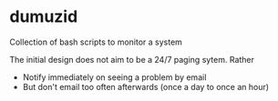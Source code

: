 # dumuzid
Collection of bash scripts to monitor a system

The initial design does not aim to be a 24/7 paging sytem. Rather

* Notify immediately on seeing a problem by email
* But don't email too often afterwards (once a day to once an hour)
